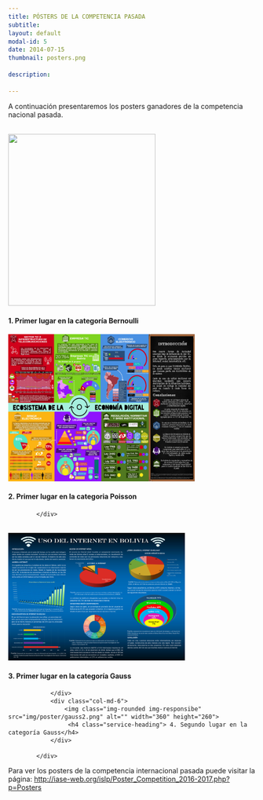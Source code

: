 ```yaml
---
title: PÓSTERS DE LA COMPETENCIA PASADA
subtitle: 
layout: default
modal-id: 5
date: 2014-07-15
thumbnail: posters.png

description: 

---
```


A continuación presentaremos los posters ganadores de la competencia nacional pasada.

<br>

 <div class="row text-left">
                <div class="col-md-6">
                    <img class="img-rounded img-responsibe" src="img/poster/bernoulli1.png" alt="" width="300" height="350">
                    <h4 class="service-heading">1. Primer lugar en la categoría Bernoulli</h4>
                </div>
                <div class="col-md-6">
                    <img class="img-rounded img-responsibe" src="img/poster/poisson1.jpg" alt="" width="380" height="300">
                    <h4 class="service-heading">2. Primer lugar en la categoria Poisson</h4>
                </div>
               
            </div>	
			
<br>

 <div class="row text-center">
                <div class="col-md-6">
                    <img class="img-rounded img-responsibe" src="img/poster/gauss1.png" alt="" width="360" height="260">
                    <h4 class="service-heading">3. Primer lugar en la categoría Gauss</h4>
					
                </div>
                <div class="col-md-6">
                    <img class="img-rounded img-responsibe" src="img/poster/gauss2.png" alt="" width="360" height="260">
                     <h4 class="service-heading"> 4. Segundo lugar en la categoría Gauss</h4> 
                </div>
               
            </div>


Para ver los posters de la competencia internacional pasada puede visitar la página: 
<a href="http://iase-web.org/islp/Poster_Competition_2018-2019.php?p=Posters"> http://iase-web.org/islp/Poster_Competition_2016-2017.php?p=Posters </a>


